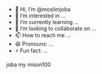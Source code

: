 - 👋 Hi, I’m @moslimjoba
- 👀 I’m interested in ...
- 🌱 I’m currently learning ...
- 💞️ I’m looking to collaborate on ...
- 📫 How to reach me ...
- 😄 Pronouns: ...
- ⚡ Fun fact: ...

<!---
moslimjoba/moslimjoba is a ✨ special ✨ repository because its `README.md` (this file) appears on your GitHub profile.
You can click the Preview link to take a look at your changes.
--->joba my mison100

